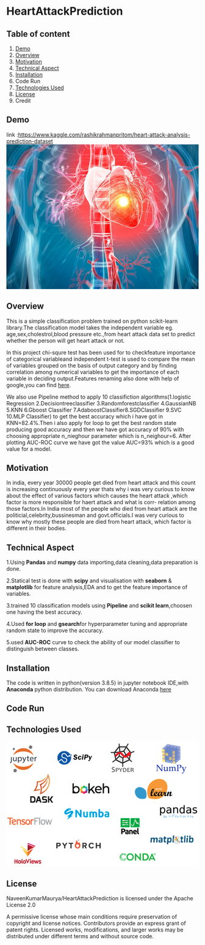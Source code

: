 # HeartAttackPrediction
## Table of content
1. [Demo](https://github.com/NaveenKumarMaurya/HeartAttackPrediction/blob/main/README.md#demo)
2. [Overview](https://github.com/NaveenKumarMaurya/HeartAttackPrediction/blob/main/README.md#overview)
3. [Motivation](https://github.com/NaveenKumarMaurya/HeartAttackPrediction/blob/main/README.md#motivation)
4. [Technical Aspect](https://github.com/NaveenKumarMaurya/HeartAttackPrediction/blob/main/README.md#technical-aspect)
5. [Installation](https://github.com/NaveenKumarMaurya/HeartAttackPrediction/blob/main/README.md#installation)
6. Code Run
7. [Technologies Used](https://github.com/NaveenKumarMaurya/HeartAttackPrediction/blob/main/README.md#technologies-used)
8. [License](LICENSE)
9. Credit


## Demo
link :https://www.kaggle.com/rashikrahmanpritom/heart-attack-analysis-prediction-dataset
![](https://github.com/NaveenKumarMaurya/HeartAttackPrediction/blob/main/heart-attack-silent.jpg)

## Overview
This is a simple classification problem trained on python scikit-learn library.The classification model takes 
the independent variable eg. age,sex,cholestrol,blood pressure etc.,from heart attack data set to predict 
whether the person will get heart attack or not.

In this project chi-squre test has been used for to checkfeature importance of categorical variableand independent t-test is used to compare the mean of variables
grouped on the basis of output category and by finding correlation among numerical variables to get the 
importance of each variable in deciding output.Features renaming also done with help of google,you can find [here](https://archive.ics.uci.edu/ml/datasets/Heart+Disease/).

We also use Pipeline method to apply 10 classifiction algorithms(1.logistic Regression 2.Decisiontreeclassifier 
3.Randomforestclassifier 4.GaussianNB 5.KNN 6.Gboost Classifier 7.AdaboostClassifier8.SGDClassifier 9.SVC 10.MLP Classifier)
to get the best accuracy which i have got in KNN=82.4%.Then i also apply for loop to get the best random
state producing good accuracy and then we have got accuracy of 90% with choosing appropriate n_nieghour parameter which is n_neighour=6.
After plotting AUC-ROC curve we have got the value AUC=93% which is a good value for a model.

## Motivation
In india, every year 30000 people get died from heart attack and this count is increasing continuously every year
thats why i was very curious to know about the effect of various factors which causes the  heart attack ,which factor is more responsible for haert attack and what is corr- relation among  those factors.In India most of the people who died from heart attack are the politicial,celebrity,bussinesman  and govt.officials.I was very curious to know why 
mostly these people are died from heart attack, which factor is different in their bodies.

## Technical Aspect
1.Using **Pandas** and **numpy** data importing,data cleaning,data preparation  is done.

2.Statical test  is done with **scipy** and visualisation with **seaborn** & **matplotlib** for feature  analysis,EDA and to get the feature importance of variables.

3.trained 10 classification models using **Pipeline** and **scikit learn**,choosen one having the best accuracy.

4.Used **for loop** and **gsearch**for hyperparameter tuning and appropriate random state to improve the  accuracy.

5.used **AUC-ROC** curve to check the ability of our model classifier to distinguish between classes.

## Installation
The code is written in python(version 3.8.5) in jupyter notebook IDE,with **Anaconda**  python distribution. You can download Anaconda [here](https://www.anaconda.com/products/individual)

## Code Run


## Technologies Used
![](https://github.com/NaveenKumarMaurya/HeartAttackPrediction/blob/main/technology%20used.png)

## License
NaveenKumarMaurya/HeartAttackPrediction is licensed under the Apache License 2.0

A permissive license whose main conditions require preservation of copyright and license notices. Contributors provide an express grant of patent rights. Licensed works, modifications, and larger works may be distributed under different terms and without source code.
